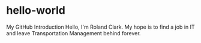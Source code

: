# hello-world
My GitHub Introduction
Hello, I'm Roland Clark.
My hope is to find a job in IT and leave Transportation Management behind forever.
